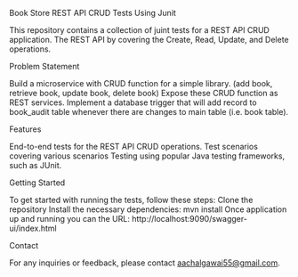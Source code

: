 Book Store REST API CRUD Tests Using Junit

This repository contains a collection of juint tests for a REST API CRUD application. The REST API by covering the Create, Read, Update, and Delete operations.

Problem Statement

Build a microservice with CRUD function for a simple library. (add book, retrieve book, update book, delete book)
Expose these CRUD function as REST services.
Implement a database trigger that will add record to book_audit table whenever there are changes to main table (i.e. book table).

Features

End-to-end tests for the REST API CRUD operations.
Test scenarios covering various scenarios
Testing using popular Java testing frameworks, such as JUnit.


Getting Started

To get started with running the tests, follow these steps:
Clone the repository
Install the necessary dependencies: mvn install
Once application up and running you can the URL: http://localhost:9090/swagger-ui/index.html

Contact

For any inquiries or feedback, please contact aachalgawai55@gmail.com.
